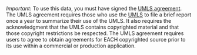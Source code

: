 _Important_: To use this data, you must have signed the [UMLS agreement](https://uts.nlm.nih.gov/license.html). The UMLS agreement requires those who use the [UMLS](https://www.nlm.nih.gov/research/umls/) to file a brief report once a year to summarize their use of the UMLS. It also requires the acknowledgment that the UMLS contains copyrighted material and that those copyright restrictions be respected. The UMLS agreement requires users to agree to obtain agreements for EACH copyrighted source prior to its use within a commercial or production application.
